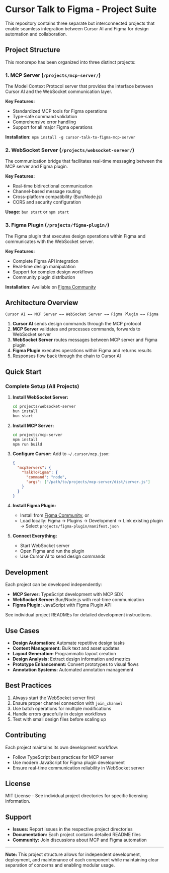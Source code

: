 # Cursor Talk to Figma - Project Suite

This repository contains three separate but interconnected projects that enable seamless integration between Cursor AI and Figma for design automation and collaboration.

## Project Structure

This monorepo has been organized into three distinct projects:

### 1. **MCP Server** (`/projects/mcp-server/`)
The Model Context Protocol server that provides the interface between Cursor AI and the WebSocket communication layer.

**Key Features:**
- Standardized MCP tools for Figma operations
- Type-safe command validation
- Comprehensive error handling
- Support for all major Figma operations

**Installation:** `npm install -g cursor-talk-to-figma-mcp-server`

### 2. **WebSocket Server** (`/projects/websocket-server/`)
The communication bridge that facilitates real-time messaging between the MCP server and Figma plugin.

**Key Features:**
- Real-time bidirectional communication
- Channel-based message routing
- Cross-platform compatibility (Bun/Node.js)
- CORS and security configuration

**Usage:** `bun start` or `npm start`

### 3. **Figma Plugin** (`/projects/figma-plugin/`)
The Figma plugin that executes design operations within Figma and communicates with the WebSocket server.

**Key Features:**
- Complete Figma API integration
- Real-time design manipulation
- Support for complex design workflows
- Community plugin distribution

**Installation:** Available on [Figma Community](https://www.figma.com/community/plugin/1485687494525374295/cursor-talk-to-figma-mcp-plugin)

## Architecture Overview

```
Cursor AI ←→ MCP Server ←→ WebSocket Server ←→ Figma Plugin ←→ Figma
```

1. **Cursor AI** sends design commands through the MCP protocol
2. **MCP Server** validates and processes commands, forwards to WebSocket server
3. **WebSocket Server** routes messages between MCP server and Figma plugin
4. **Figma Plugin** executes operations within Figma and returns results
5. Responses flow back through the chain to Cursor AI

## Quick Start

### Complete Setup (All Projects)

1. **Install WebSocket Server:**
   ```bash
   cd projects/websocket-server
   bun install
   bun start
   ```

2. **Install MCP Server:**
   ```bash
   cd projects/mcp-server
   npm install
   npm run build
   ```

3. **Configure Cursor:**
   Add to `~/.cursor/mcp.json`:
   ```json
   {
     "mcpServers": {
       "TalkToFigma": {
         "command": "node",
         "args": ["/path/to/projects/mcp-server/dist/server.js"]
       }
     }
   }
   ```

4. **Install Figma Plugin:**
   - Install from [Figma Community](https://www.figma.com/community/plugin/1485687494525374295/cursor-talk-to-figma-mcp-plugin), or
   - Load locally: Figma → Plugins → Development → Link existing plugin → Select `projects/figma-plugin/manifest.json`

5. **Connect Everything:**
   - Start WebSocket server
   - Open Figma and run the plugin
   - Use Cursor AI to send design commands

## Development

Each project can be developed independently:

- **MCP Server:** TypeScript development with MCP SDK
- **WebSocket Server:** Bun/Node.js with real-time communication
- **Figma Plugin:** JavaScript with Figma Plugin API

See individual project READMEs for detailed development instructions.

## Use Cases

- **Design Automation:** Automate repetitive design tasks
- **Content Management:** Bulk text and asset updates
- **Layout Generation:** Programmatic layout creation
- **Design Analysis:** Extract design information and metrics
- **Prototype Enhancement:** Convert prototypes to visual flows
- **Annotation Systems:** Automated annotation management

## Best Practices

1. Always start the WebSocket server first
2. Ensure proper channel connection with `join_channel`
3. Use batch operations for multiple modifications
4. Handle errors gracefully in design workflows
5. Test with small design files before scaling up

## Contributing

Each project maintains its own development workflow:
- Follow TypeScript best practices for MCP server
- Use modern JavaScript for Figma plugin development
- Ensure real-time communication reliability in WebSocket server

## License

MIT License - See individual project directories for specific licensing information.

## Support

- **Issues:** Report issues in the respective project directories
- **Documentation:** Each project contains detailed README files
- **Community:** Join discussions about MCP and Figma automation

---

**Note:** This project structure allows for independent development, deployment, and maintenance of each component while maintaining clear separation of concerns and enabling modular usage.
